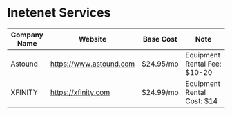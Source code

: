 # Inetenet Services

| Company Name | Website | Base Cost | Note |
| --- | --- | --- | --- |
| Astound | https://www.astound.com | $24.95/mo | Equipment Rental Fee: $10-20 |
| XFINITY | https://xfinity.com | $24.99/mo | Equipment Rental Cost: $14 |
